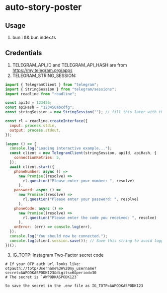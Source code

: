 # auto-story-poster

## Usage

1. bun i && bun index.ts

## Credentials

1. TELEGRAM_API_ID and TELEGRAM_API_HASH are from https://my.telegram.org/apps
2. TELEGRAM_STRING_SESSION:

```js
import { TelegramClient } from "telegram";
import { StringSession } from "telegram/sessions";
import readline from "readline";

const apiId = 123456;
const apiHash = "123456abcdfg";
const stringSession = new StringSession(""); // fill this later with the value from session.save()

const rl = readline.createInterface({
  input: process.stdin,
  output: process.stdout,
});

(async () => {
  console.log("Loading interactive example...");
  const client = new TelegramClient(stringSession, apiId, apiHash, {
    connectionRetries: 5,
  });
  await client.start({
    phoneNumber: async () =>
      new Promise((resolve) =>
        rl.question("Please enter your number: ", resolve)
      ),
    password: async () =>
      new Promise((resolve) =>
        rl.question("Please enter your password: ", resolve)
      ),
    phoneCode: async () =>
      new Promise((resolve) =>
        rl.question("Please enter the code you received: ", resolve)
      ),
    onError: (err) => console.log(err),
  });
  console.log("You should now be connected.");
  console.log(client.session.save()); // Save this string to avoid logging in again
})();
```

3. IG_TOTP: Instagram Two-Factor secret code

```
# If your OTP auth url looks like: otpauth://totp/Username%3A%20my_username?secret=AWPODKASPODK123&digits=6&period=30
# The secret is `AWPODKASPODK123`

So save the secret in the .env file as IG_TOTP=AWPODKASPODK123
```
